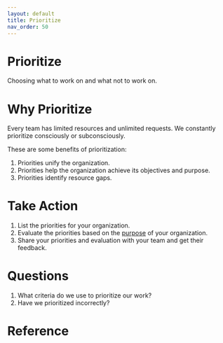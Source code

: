 ```yaml
---
layout: default
title: Prioritize
nav_order: 50
---
```


# Prioritize
Choosing what to work on and what not to work on.

# Why Prioritize
Every team has limited resources and unlimited requests.
We constantly prioritize consciously or subconsciously.

These are some benefits of prioritization:
1. Priorities unify the organization.
2. Priorities help the organization achieve its objectives and purpose.
3. Priorities identify resource gaps.

# Take Action
1. List the priorities for your organization.
2. Evaluate the priorities based on the [purpose](purpose.md) of your organization.
3. Share your priorities and evaluation with your team and get their feedback.

# Questions
1. What criteria do we use to prioritize our work?
2. Have we prioritized incorrectly?

# Reference

